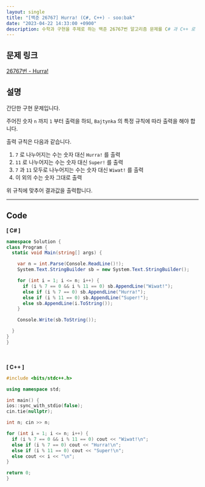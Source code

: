 ```yaml
---
layout: single
title: "[백준 26767] Hurra! (C#, C++) - soo:bak"
date: "2023-04-22 14:33:00 +0900"
description: 수학과 구현을 주제로 하는 백준 26767번 알고리즘 문제를 C# 과 C++ 로 풀이 및 해설
---
```


## 문제 링크
  [26767번 - Hurra!](https://www.acmicpc.net/problem/26767)

## 설명
간단한 구현 문제입니다. <br>

주어진 숫자 `n` 까지 `1` 부터 출력을 하되, `Bajtynka` 의 특정 규칙에 따라 출력을 해야 합니다. <br>

출력 규칙은 다음과 같습니다. <br>

1. `7` 로 나누어지는 수는 숫자 대신 `Hurra!` 를 출력
2. `11` 로 나누어지는 수는 숫자 대신 `Super!` 를 출력
3. `7` 과 `11` 모두로 나누어지는 수는 숫자 대신 `Wiwat!` 를 출력
4. 이 외의 수는 숫자 그대로 출력

위 규칙에 맞추어 결과값을 출력합니다. <br>

- - -

## Code
<b>[ C# ] </b>
<br>

  ```c#
namespace Solution {
  class Program {
    static void Main(string[] args) {

      var n = int.Parse(Console.ReadLine()!);
      System.Text.StringBuilder sb = new System.Text.StringBuilder();

      for (int i = 1; i <= n; i++) {
        if (i % 7 == 0 && i % 11 == 0) sb.AppendLine("Wiwat!");
        else if (i % 7 == 0) sb.AppendLine("Hurra!");
        else if (i % 11 == 0) sb.AppendLine("Super!");
        else sb.AppendLine(i.ToString());
      }

      Console.Write(sb.ToString());

    }
  }
}
  ```
<br><br>
<b>[ C++ ] </b>
<br>

  ```c++
#include <bits/stdc++.h>

using namespace std;

int main() {
  ios::sync_with_stdio(false);
  cin.tie(nullptr);

  int n; cin >> n;

  for (int i = 1; i <= n; i++) {
    if (i % 7 == 0 && i % 11 == 0) cout << "Wiwat!\n";
    else if (i % 7 == 0) cout << "Hurra!\n";
    else if (i % 11 == 0) cout << "Super!\n";
    else cout << i << "\n";
  }

  return 0;
}
  ```
